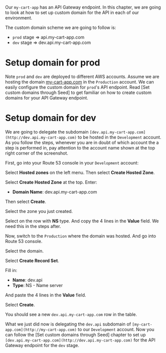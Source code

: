 Our `my-cart-app` has an API Gateway endpoint. In this chapter, we are going to look at how to set up custom domain for the API in each of our environment.

The custom domain scheme we are going to follow is:

- `prod` stage ⇒ api.my-cart-app.com
- `dev` stage ⇒ dev.api.my-cart-app.com

# Setup domain for prod

Note `prod` and `dev` are deployed to different AWS accounts. Assume we are hosting the domain [my-cart-app.com](http://my-cart-app.com) in the `Production` account. We can easily configure the custom domain for `prod`'s API endpoint.  Read [Set custom domains through Seed] to get familiar on how to create custom domains for your API Gateway endpoint.

# Setup domain for dev

We are going to delegate the subdomain `[dev.api.my-cart-app.com](http://dev.api.my-cart-app.com)` to be hosted in the `Development` account. As you follow the steps, whenever you are in doubt of which account the a step is performed in, pay attention to the account name shown at the top right corner of the screenshot.

First, go into your Route 53 console in your `Development` account:

[](/assets/best-practices/sharing-route-53-domain-across-aws-accounts-1.png)

Select **Hosted zones** on the left menu. Then select **Create Hosted Zone**.

[](/assets/best-practices/sharing-route-53-domain-across-aws-accounts-2.png)

Select **Create Hosted Zone** at the top. Enter:

- **Domain Name**: dev.api.my-cart-app.com

Then select **Create**.

[](/assets/best-practices/sharing-route-53-domain-across-aws-accounts-3.png)

Select the zone you just created.

[](/assets/best-practices/sharing-route-53-domain-across-aws-accounts-4.png)

Select on the row with **NS** type. And copy the 4 lines in the **Value** field. We need this in the steps after.

[](/assets/best-practices/sharing-route-53-domain-across-aws-accounts-5.png)

Now, switch to the `Production` where the domain was hosted. And go into Route 53 console.

Select the domain.

[](/assets/best-practices/sharing-route-53-domain-across-aws-accounts-6.png)

Select **Create Record Set**.

[](/assets/best-practices/sharing-route-53-domain-across-aws-accounts-7.png)

Fill in:

- **Name**: dev.api
- **Type**: NS - Name server

And paste the 4 lines in the **Value** field.

Select **Create**.

[](/assets/best-practices/sharing-route-53-domain-across-aws-accounts-8.png)

You should see a new `dev.api.my-cart-app.com` row in the table.

[](/assets/best-practices/sharing-route-53-domain-across-aws-accounts-9.png)

What we just did now is delegating the `dev.api` subdomain of `[my-cart-app.com](http://my-cart-app.com)` to our `Development` account. Now you can follow the [Set custom domains through Seed] chapter to set up `[dev.api.my-cart-app.com](http://dev.api.my-cart-app.com)` for the API Gateway endpoint for the `dev` stage.
